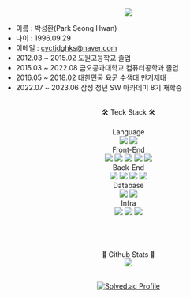 <div align="center">
<img src="https://capsule-render.vercel.app/api?type=waving&color=auto&height=200&section=header&text=Park%20Seong-hwan&fontSize=40" /><br>
</div>

- 이름 : 박성환(Park Seong Hwan)
- 나이 : 1996.09.29
- 이메일 : cyctjdghks@naver.com
- 2012.03 ~ 2015.02    도원고등학교 졸업
- 2015.03 ~ 2022.08    금오공과대학교 컴퓨터공학과 졸업
- 2016.05 ~ 2018.02    대한민국 육군 수색대 만기제대
- 2022.07 ~ 2023.06    삼성 청년 SW 아카데미 8기 재학중
<br><br>

<div align="center">
🛠️ Teck Stack 🛠️<br><br>
Language<br>
	<img src="https://img.shields.io/badge/JAVA-007396?style=flat&logo=Java&logoColor=white" />
	<img src="https://img.shields.io/badge/python-3776AB?style=flat&logo=python&logoColor=white" /><br>
Front-End<br>
  <img src="https://img.shields.io/badge/html5-E34F26?style=flat&logo=html5&logoColor=white" />
  <img src="https://img.shields.io/badge/css3-1572B6?style=flat&logo=css3&logoColor=white" />
  <img src="https://img.shields.io/badge/javascript-F7DF1E?style=flat&logo=javascript&logoColor=white" />
  <img src="https://img.shields.io/badge/node.js-339933?style=flat&logo=node.js&logoColor=white" />
  <img src="https://img.shields.io/badge/vue.js-4FC08D?style=flat&logo=vue.js&logoColor=white" /><br>
Back-End<br>
	<img src="https://img.shields.io/badge/spring-6DB33F?style=flat&logo=spring&logoColor=white" />
  <img src="https://img.shields.io/badge/JPA-6DB33F?style=flat&logo=JPA&logoColor=white" />
  <img src="https://img.shields.io/badge/hibernate-59666C?style=flat&logo=hibernate&logoColor=white" />
  <img src="https://img.shields.io/badge/mybatis-232F3E?style=flat&logo=mybatis&logoColor=white" /><br>
Database<br>
  <img src="https://img.shields.io/badge/mysql-4479A1?style=flat&logo=mysql&logoColor=white" />
  <img src="https://img.shields.io/badge/MariaDB-003545?style=flat&logo=MariaDB&logoColor=white" /><br>
Infra<br>
  <img src="https://img.shields.io/badge/AWS-232F3E?style=flat&logo=amazonaws&logoColor=white" />
  <img src="https://img.shields.io/badge/docker-2496ED?style=flat&logo=docker&logoColor=white" />
  <img src="https://img.shields.io/badge/jenkins-D24939?style=flat&logo=jenkins&logoColor=white" /><br>
<br><br><br><br>
📖 Github Stats 📖<br>
<img src="https://github-readme-stats.vercel.app/api?username=cyctjdghks&show_icons=true&theme=aura"><br><br>

[![Solved.ac Profile](http://mazassumnida.wtf/api/generate_badge?boj=cyctjdghks)](https://solved.ac/cyctjdghks)
</div>
